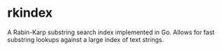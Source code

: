 rkindex
=======

A Rabin-Karp substring search index implemented in Go. Allows for fast
substring lookups against a large index of text strings.
